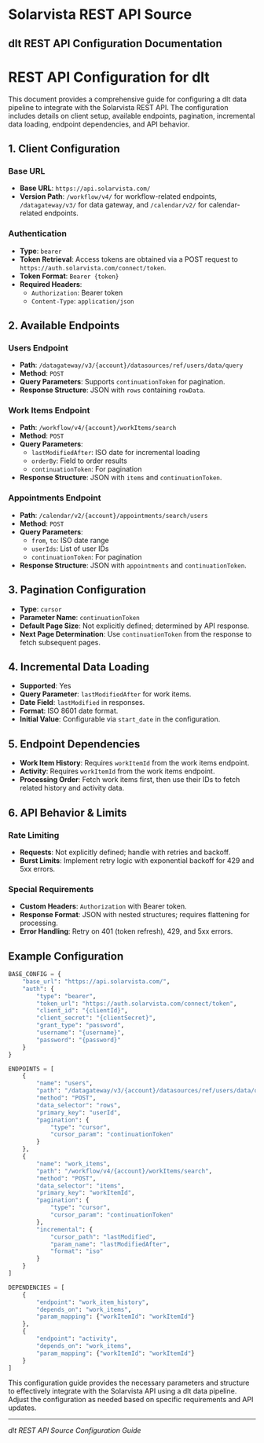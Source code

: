# Solarvista REST API Source

## dlt REST API Configuration Documentation

# REST API Configuration for dlt

This document provides a comprehensive guide for configuring a dlt data pipeline to integrate with the Solarvista REST API. The configuration includes details on client setup, available endpoints, pagination, incremental data loading, endpoint dependencies, and API behavior.

## 1. Client Configuration

### Base URL
- **Base URL**: `https://api.solarvista.com/`
- **Version Path**: `/workflow/v4/` for workflow-related endpoints, `/datagateway/v3/` for data gateway, and `/calendar/v2/` for calendar-related endpoints.

### Authentication
- **Type**: `bearer`
- **Token Retrieval**: Access tokens are obtained via a POST request to `https://auth.solarvista.com/connect/token`.
- **Token Format**: `Bearer {token}`
- **Required Headers**: 
  - `Authorization`: Bearer token
  - `Content-Type`: `application/json`

## 2. Available Endpoints

### Users Endpoint
- **Path**: `/datagateway/v3/{account}/datasources/ref/users/data/query`
- **Method**: `POST`
- **Query Parameters**: Supports `continuationToken` for pagination.
- **Response Structure**: JSON with `rows` containing `rowData`.

### Work Items Endpoint
- **Path**: `/workflow/v4/{account}/workItems/search`
- **Method**: `POST`
- **Query Parameters**: 
  - `lastModifiedAfter`: ISO date for incremental loading
  - `orderBy`: Field to order results
  - `continuationToken`: For pagination
- **Response Structure**: JSON with `items` and `continuationToken`.

### Appointments Endpoint
- **Path**: `/calendar/v2/{account}/appointments/search/users`
- **Method**: `POST`
- **Query Parameters**: 
  - `from`, `to`: ISO date range
  - `userIds`: List of user IDs
  - `continuationToken`: For pagination
- **Response Structure**: JSON with `appointments` and `continuationToken`.

## 3. Pagination Configuration

- **Type**: `cursor`
- **Parameter Name**: `continuationToken`
- **Default Page Size**: Not explicitly defined; determined by API response.
- **Next Page Determination**: Use `continuationToken` from the response to fetch subsequent pages.

## 4. Incremental Data Loading

- **Supported**: Yes
- **Query Parameter**: `lastModifiedAfter` for work items.
- **Date Field**: `lastModified` in responses.
- **Format**: ISO 8601 date format.
- **Initial Value**: Configurable via `start_date` in the configuration.

## 5. Endpoint Dependencies

- **Work Item History**: Requires `workItemId` from the work items endpoint.
- **Activity**: Requires `workItemId` from the work items endpoint.
- **Processing Order**: Fetch work items first, then use their IDs to fetch related history and activity data.

## 6. API Behavior & Limits

### Rate Limiting
- **Requests**: Not explicitly defined; handle with retries and backoff.
- **Burst Limits**: Implement retry logic with exponential backoff for 429 and 5xx errors.

### Special Requirements
- **Custom Headers**: `Authorization` with Bearer token.
- **Response Format**: JSON with nested structures; requires flattening for processing.
- **Error Handling**: Retry on 401 (token refresh), 429, and 5xx errors.

## Example Configuration

```python
BASE_CONFIG = {
    "base_url": "https://api.solarvista.com/",
    "auth": {
        "type": "bearer",
        "token_url": "https://auth.solarvista.com/connect/token",
        "client_id": "{clientId}",
        "client_secret": "{clientSecret}",
        "grant_type": "password",
        "username": "{username}",
        "password": "{password}"
    }
}

ENDPOINTS = [
    {
        "name": "users",
        "path": "/datagateway/v3/{account}/datasources/ref/users/data/query",
        "method": "POST",
        "data_selector": "rows",
        "primary_key": "userId",
        "pagination": {
            "type": "cursor",
            "cursor_param": "continuationToken"
        }
    },
    {
        "name": "work_items",
        "path": "/workflow/v4/{account}/workItems/search",
        "method": "POST",
        "data_selector": "items",
        "primary_key": "workItemId",
        "pagination": {
            "type": "cursor",
            "cursor_param": "continuationToken"
        },
        "incremental": {
            "cursor_path": "lastModified",
            "param_name": "lastModifiedAfter",
            "format": "iso"
        }
    }
]

DEPENDENCIES = [
    {
        "endpoint": "work_item_history",
        "depends_on": "work_items",
        "param_mapping": {"workItemId": "workItemId"}
    },
    {
        "endpoint": "activity",
        "depends_on": "work_items",
        "param_mapping": {"workItemId": "workItemId"}
    }
]
```

This configuration guide provides the necessary parameters and structure to effectively integrate with the Solarvista API using a dlt data pipeline. Adjust the configuration as needed based on specific requirements and API updates.

---
*dlt REST API Source Configuration Guide*